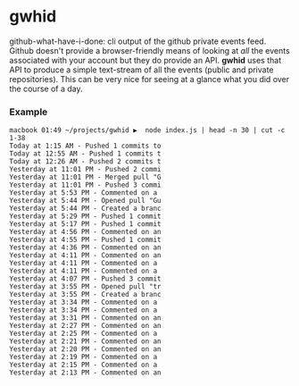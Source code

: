 gwhid
=====

github-what-have-i-done: cli output of the github private events feed.  Github
doesn't provide a browser-friendly means of looking at *all* the events
associated with your account but they do provide an API.  **gwhid** uses that
API to produce a simple text-stream of all the events (public and private
repositories).  This can be very nice for seeing at a glance what you did over
the course of a day.

### Example

    macbook 01:49 ~/projects/gwhid ▶  node index.js | head -n 30 | cut -c 1-38
    Today at 1:15 AM - Pushed 1 commits to
    Today at 12:55 AM - Pushed 1 commits t
    Today at 12:26 AM - Pushed 2 commits t
    Yesterday at 11:01 PM - Pushed 2 commi
    Yesterday at 11:01 PM - Merged pull "G
    Yesterday at 11:01 PM - Pushed 3 commi
    Yesterday at 5:53 PM - Commented on a
    Yesterday at 5:44 PM - Opened pull "Gu
    Yesterday at 5:44 PM - Created a branc
    Yesterday at 5:29 PM - Pushed 1 commit
    Yesterday at 5:17 PM - Pushed 1 commit
    Yesterday at 4:56 PM - Commented on an
    Yesterday at 4:55 PM - Pushed 1 commit
    Yesterday at 4:36 PM - Commented on an
    Yesterday at 4:11 PM - Commented on an
    Yesterday at 4:11 PM - Commented on a
    Yesterday at 4:11 PM - Commented on a
    Yesterday at 4:07 PM - Pushed 3 commit
    Yesterday at 3:55 PM - Opened pull "tr
    Yesterday at 3:55 PM - Created a branc
    Yesterday at 3:34 PM - Commented on a
    Yesterday at 3:34 PM - Commented on a
    Yesterday at 3:31 PM - Commented on an
    Yesterday at 2:27 PM - Commented on an
    Yesterday at 2:25 PM - Commented on a
    Yesterday at 2:21 PM - Commented on an
    Yesterday at 2:20 PM - Commented on an
    Yesterday at 2:19 PM - Commented on a
    Yesterday at 2:15 PM - Commented on a
    Yesterday at 2:13 PM - Commented on an
